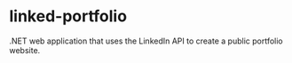 # linked-portfolio
.NET web application that uses the LinkedIn API to create a public portfolio website.

